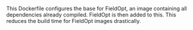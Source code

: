This Dockerfile configures the base for FieldOpt,
an image containing all dependencies already compiled.
FieldOpt is then added to this.
This reduces the build time for FieldOpt images drastically.

